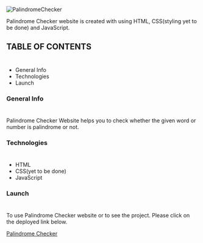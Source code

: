 ![PalindromeChecker](https://img.shields.io/badge/Palindrome-Checker-%23FF9180)

Palindrome Checker website is created with using HTML, CSS(styling yet to be done) and JavaScript.

## TABLE OF CONTENTS
#
* General Info
* Technologies
* Launch

### General Info
#
Palindrome Checker Website helps you to check whether the given word or number is palindrome or not.

### Technologies
#
* HTML
* CSS(yet to be done)
* JavaScript

### Launch
#
To use Palindrome Checker website or to see the project. Please click on the deployed link below.

[Palindrome Checker](https://palindromecheckerwebsite.netlify.app/)
<br>
<br>
<!-- ![STOPWATCH Website Image](./stopwatch.png) -->

